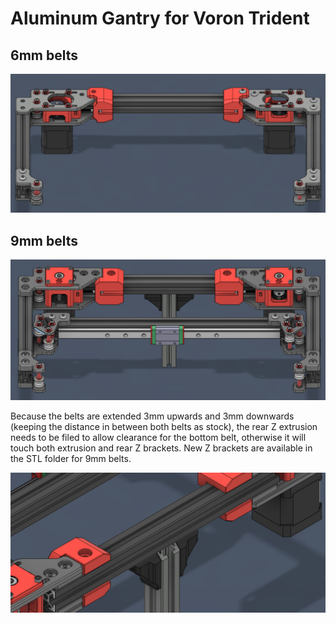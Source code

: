 # Aluminum Gantry for Voron Trident


## 6mm belts

<p align="center">
  <img src="images/6mm-1.png">
</p>


## 9mm belts

<p align="center">
  <img src="images/9mm-1.png">
</p>

Because the belts are extended 3mm upwards and 3mm downwards (keeping the distance in between both belts as stock), the rear Z extrusion needs to be filed to allow clearance for the bottom belt, otherwise it will touch both extrusion and rear Z brackets. New Z brackets are available in the STL folder for 9mm belts.

<p align="center">
  <img src="images/9mm-2.png">
</p>


